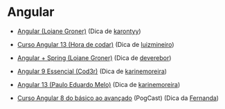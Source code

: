 # Angular

- [Angular (Loiane Groner)](https://loiane.training/curso/angular) (Dica de [karontyy](https://github.com/karontyy))

- [Curso Angular 13 (Hora de codar)](https://youtube.com/playlist?list=PLnDvRpP8Bnex2GQEN0768_AxZg_RaIGmw)
  (Dica de [luizmineiro](https://github.com/luizmineiro))
  
- [Angular + Spring (Loiane Groner)](https://www.youtube.com/watch?v=qJnjz8FIs6Q&list=PLGxZ4Rq3BOBpwaVgAPxTxhdX_TfSVlTcY&ab_channel=LoianeGroner)
  (Dica de [deverebor](https://github.com/deverebor))

- [Angular 9 Essencial (Cod3r)](https://www.cod3r.com.br/courses/angular-9-essencial)
  (Dica de [karinemoreira](https://github.com/karinemoreira))

- [Angular 13 (Paulo Eduardo Melo)](https://www.youtube.com/watch?v=qfUcxetl74M&list=PLqsayW8DhUmvtNlkDqYj99X73ts9FLK7j)
  (Dica de [karinemoreira](https://github.com/karinemoreira))

- [Curso Angular 8 do básico ao avançado](https://www.youtube.com/playlist?list=PL4iwH9RF8xHnMnKewOLjDvTHzTmyxJNHF) (PogCast) (Dica da [Fernanda](https://github.com/Fernanda-Dantas))